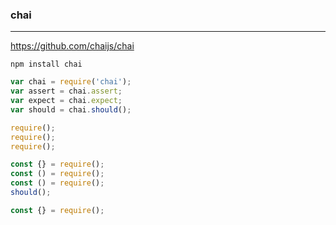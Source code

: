### chai
---
https://github.com/chaijs/chai

```
npm install chai
```

```js
var chai = require('chai');
var assert = chai.assert;
var expect = chai.expect;
var should = chai.should();

require();
require();
require();

const {} = require();
const () = require();
const () = require();
should();

const {} = require();










```

```
```


